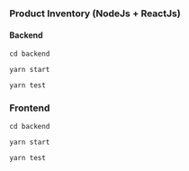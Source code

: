 ### Product Inventory (NodeJs + ReactJs)

#### Backend

``cd backend  ``

``yarn start  ``

``yarn test  ``


### Frontend
``cd backend  ``

``yarn start  ``

``yarn test  ``

